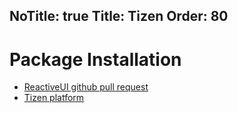 NoTitle: true
Title: Tizen
Order: 80
---

# Package Installation

* [ReactiveUI github pull request](https://github.com/reactiveui/ReactiveUI/pull/1387)
* [Tizen platform](https://reactiveui.net/docs/guidelines/platform/tizen)
